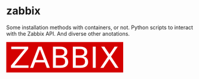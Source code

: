 # zabbix

Some installation methods with containers, or not. Python scripts to interact with the Zabbix API. And diverse other anotations.

<img src="images/zabbix_logo_313x82.png">
